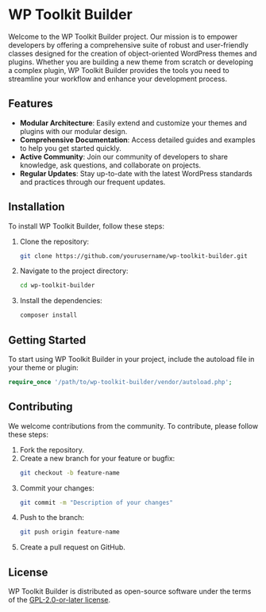 # WP Toolkit Builder

Welcome to the WP Toolkit Builder project. Our mission is to empower developers by offering a comprehensive suite of robust and user-friendly classes designed for the creation of object-oriented WordPress themes and plugins. Whether you are building a new theme from scratch or developing a complex plugin, WP Toolkit Builder provides the tools you need to streamline your workflow and enhance your development process.

## Features

- **Modular Architecture**: Easily extend and customize your themes and plugins with our modular design.
- **Comprehensive Documentation**: Access detailed guides and examples to help you get started quickly.
- **Active Community**: Join our community of developers to share knowledge, ask questions, and collaborate on projects.
- **Regular Updates**: Stay up-to-date with the latest WordPress standards and practices through our frequent updates.

## Installation

To install WP Toolkit Builder, follow these steps:

1. Clone the repository:
    ```sh
    git clone https://github.com/yourusername/wp-toolkit-builder.git
    ```
2. Navigate to the project directory:
    ```sh
    cd wp-toolkit-builder
    ```
3. Install the dependencies:
    ```sh
    composer install
    ```

## Getting Started

To start using WP Toolkit Builder in your project, include the autoload file in your theme or plugin:
```php
require_once '/path/to/wp-toolkit-builder/vendor/autoload.php';
```

## Contributing

We welcome contributions from the community. To contribute, please follow these steps:

1. Fork the repository.
2. Create a new branch for your feature or bugfix:
    ```sh
    git checkout -b feature-name
    ```
3. Commit your changes:
    ```sh
    git commit -m "Description of your changes"
    ```
4. Push to the branch:
    ```sh
    git push origin feature-name
    ```
5. Create a pull request on GitHub.

## License

WP Toolkit Builder is distributed as open-source software under the terms of the [GPL-2.0-or-later license](LICENSE).